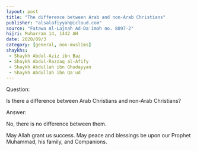 ```yaml
---
layout: post
title: "The difference between Arab and non-Arab Christians"
publisher: "alsalafiyyah@icloud.com"
source: "Fatawa Al-Lajnah Ad-Da'imah no. 8097-2"
hijri: Muharram 14, 1442 AH
date: 2020/09/3
category: [general, non-muslims]
shaykhs: 
 - Shaykh Abdul-Aziz ibn Baz
 - Shaykh Abdul-Razzaq al-Afify
 - Shaykh Abdullah ibn Ghudayyan
 - Shaykh Abdullah ibn Qa'ud
---
```


Question:

Is there a difference between Arab Christians and non-Arab Christians? 

Answer:

No, there is no difference between them.

May Allah grant us success. May peace and blessings be upon our Prophet Muhammad, his family, and Companions.
